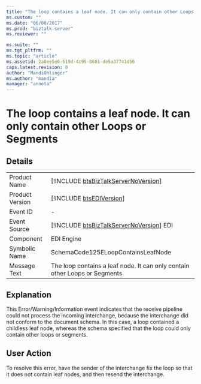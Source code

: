 ```yaml
---
title: "The loop contains a leaf node. It can only contain other Loops or Segments | Microsoft Docs"
ms.custom: ""
ms.date: "06/08/2017"
ms.prod: "biztalk-server"
ms.reviewer: ""

ms.suite: ""
ms.tgt_pltfrm: ""
ms.topic: "article"
ms.assetid: 2a0ee5e6-519d-4c95-8681-de5a37741d56
caps.latest.revision: 8
author: "MandiOhlinger"
ms.author: "mandia"
manager: "anneta"
---
```

# The loop contains a leaf node. It can only contain other Loops or Segments
## Details  
  
|                 |                                                                                         |
|-----------------|-----------------------------------------------------------------------------------------|
|  Product Name   |   [!INCLUDE [btsBizTalkServerNoVersion](../includes/btsbiztalkservernoversion-md.md)]   |
| Product Version |               [!INCLUDE [btsEDIVersion](../includes/btsediversion-md.md)]               |
|    Event ID     |                                            -                                            |
|  Event Source   | [!INCLUDE [btsBizTalkServerNoVersion](../includes/btsbiztalkservernoversion-md.md)] EDI |
|    Component    |                                       EDI Engine                                        |
|  Symbolic Name  |                           SchemaCode125ELoopContainsLeafNode                            |
|  Message Text   |       The loop contains a leaf node. It can only contain other Loops or Segments        |
  
## Explanation  
 This Error/Warning/Information event indicates that the receive pipeline could not process the incoming interchange, because the interchange did not conform to the document schema. In this case, a loop contained a childless leaf node, whereas the schema specified that the loop could only contain other loops or segments.  
  
## User Action  
 To resolve this error, have the sender of the interchange fix the loop so that it does not contain leaf nodes, and then resend the interchange.